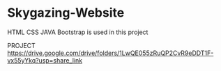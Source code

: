 # Skygazing-Website
HTML CSS JAVA 
Bootstrap is used in this project


PROJECT 
https://drive.google.com/drive/folders/1LwQE055zRuQP2CvR9eDDT1F-vx55yYkq?usp=share_link  
